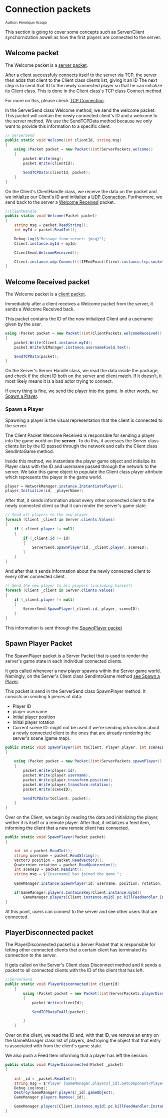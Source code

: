 # Connection packets

<sub>Author: Henrique Araújo</sup>

This section is going to cover some concepts such as Server/Client synchornization aswell as how the first players are connected to the server.

## Welcome packet

The Welcome packet is a [server packet](../netcode/Packets.md#server-packets).

After a client successfuly connects itself to the server via TCP, the server then adds that client to the Client class clients list, giving it an ID 
The next step is to send that ID to the newly connected player so that he can initialize its Client class. This is done in the Client class's TCP class Connect method.

For more on this, please check [TCP Connection](../netcode/TCP_connection.md).

In the ServerSend class Welcome method, we send the welcome packet. This packet will contain the newly connected client's ID and a welcome to the server method.
We use the SendTCPData method because we only want to provide this information to a specific client.

```C#
// ServerSend
public static void Welcome(int clientId, string msg)
{
    using (Packet packet = new Packet((int)ServerPackets.welcome))
    {
        packet.Write(msg);
        packet.Write(clientId);

        SendTCPData(clientId, packet);
    }
}
```

On the Client's ClientHandle class, we receive the data on the packet and we initialize our Client's ID and initialize a [UDP Connection](../netcode/UDP_Transport_Layer.md).
Furthermore, we send back to the server a [Welcome Received](#welcome-received-packet) packet.

```C#
//ClientHandle
public static void Welcome(Packet packet)
{
    string msg = packet.ReadString();
    int myId = packet.ReadInt();

    Debug.Log($"Message from server: {msg}");
    Client.instance.myId = myId;

    ClientSend.WelcomeReceived();

    Client.instance.udp.Connect(((IPEndPoint)Client.instance.tcp.socket.Client.LocalEndPoint).Port);
}
```

## Welcome Received packet

The Welcome packet is a [client packet](../netcode/Packets.md#client-packets).

Immediately after a client receives a Welcome packet from the server, it sends a Welcome Received back.

This packet contains the ID of the now initialized Client and a username given by the user.

```C#
using (Packet packet = new Packet((int)ClientPackets.welcomeReceived))
{
    packet.Write(Client.instance.myId);
    packet.Write(UIManager.instance.usernameField.text);

    SendTCPData(packet);
}
```

On the Server's Server Handle class, we read the data inside the package, and check if the client ID both on the server and client match. If it doesn't, it most likely means it is a bad actor trying to connect.

If every thing is fine, we send the player into the game. In other words, we [Spawn a Player](#spawn-a-player).

### Spawn a Player

Spawning a player is the visual representation that the client is connected to the server.

The Client Packet Welcome Received is responsible for sending a player into the game world on the **server**. To do this, it accesses the Server class clients list by the ID passed through the network and calls the Client class SendIntoGame method.

Inside this method, we instantiate the player game object and initialize its Player class with the ID and username passed through the network to the server. We take this game object to populate the Client class player attribute which represents the player in the game world.

```C#
player = NetworkManager.instance.InstantiatePlayer();
player.Initialize(id, _playerName);
```

After that, it sends information about every other connected client to the newly connected client so that it can render the server's game state.

```C#
// Send all players to the new player
foreach (Client _client in Server.clients.Values)
{
    if (_client.player != null)
    {
        if (_client.id != id)
        {
            ServerSend.SpawnPlayer(id, _client.player, sceneID);
        }
    }
}
```

And after that it sends information about the newly connected client to every other connected client.

```C#
// Send the new player to all players (including himself)
foreach (Client _client in Server.clients.Values)
{
    if (_client.player != null)
    {
        ServerSend.SpawnPlayer(_client.id, player, sceneID);
    }
}
```

This information is sent through the [SpawnPlayer packet](#spawn-player-packet)

## Spawn Player Packet

The SpawnPlayer packet is a Server Packet that is used to render the server's game state in each individual connected clients.

It gets called whenever a new player spawns within the Server game world. Namingly, on the Server's Client class SendIntoGame method [see Spawn a Player](#spawn-a-player).

This packet is send in the ServerSend class SpawnPlayer method. It consists on sending 5 pieces of data:

+ Player ID
+ player username
+ Initial player position
+ Initial player rotation
+ Current scene ID: might not be used if we're sending information about a newly connected client to the ones that are already rendering the server's scene (game map).

```C#
public static void SpawnPlayer(int toClient, Player player, int sceneID)
{
    
    using (Packet packet = new Packet((int)ServerPackets.spawnPlayer))
    {
        packet.Write(player.id);
        packet.Write(player.username);
        packet.Write(player.transform.position);
        packet.Write(player.transform.rotation);
        packet.Write(sceneID);

        SendTCPData(toClient, packet);
    }
}
```

Over on the Client, we begin by reading the data and initializing the player, wether it is itself or a remote player. After that, it initializes a feed item, informing the client that a new remote client has connected.

```C#
public static void SpawnPlayer(Packet packet)
{

    int id = packet.ReadInt();
    string username = packet.ReadString();
    Vector3 position = packet.ReadVector3();
    Quaternion rotation = packet.ReadQuaternion();
    int sceneID = packet.ReadInt();
    string msg = $"{username} has joined the game.";
    
    GameManager.instance.SpawnPlayer(id, username, position, rotation, sceneID);

    if(GameManager.players.ContainsKey(Client.instance.myId))
        GameManager.players[Client.instance.myId].pc.killFeedHandler.InstantiateKillFeedItem(msg);
}
```

At this point, users can connect to the server and see other users that are connected.

## PlayerDisconnected packet

The PlayerDisconnected packet is a Server Packet that is responsible for letting other connected clients that a certain client has terminated its connection to the server.

It gets called on the Server's Client class Disconnect method and it sends a packet to all connected clients with the ID of the client that has left.

```C#
//ServerSend
public static void PlayerDisconnected(int clientId)
    {
        using (Packet packet = new Packet((int)ServerPackets.playerDisconnected))
        {
            packet.Write(clientId);

            SendTCPDataToAll(packet);

        }
    }
```

Over on the client, we read the ID and, with that ID, we remove an entry on the GameManager class list of players, destroying the object that that entry is associated with from the client's game state.

We also push a Feed Item informing that a player has left the session.

```C#
public static void PlayerDisconnected(Packet _packet)
{
    
    int _id = _packet.ReadInt();
    string msg = $"Player {GameManager.players[_id].GetComponent<PlayerManager>().username} has disconnected.";
    Debug.Log(msg);
    Destroy(GameManager.players[_id].gameObject);
    GameManager.players.Remove(_id);

    GameManager.players[Client.instance.myId].pc.killFeedHandler.InstantiateKillFeedItem(msg);
}
```